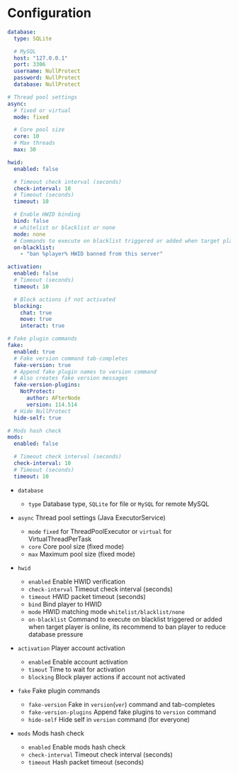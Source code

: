 # Configuration

```yaml
database:
  type: SQLite

  # MySQL
  host: "127.0.0.1"
  port: 3306
  username: NullProtect
  password: NullProtect
  database: NullProtect

# Thread pool settings
async:
  # fixed or virtual
  mode: fixed

  # Core pool size
  core: 10
  # Max threads
  max: 30

hwid:
  enabled: false

  # Timeout check interval (seconds)
  check-interval: 10
  # Timeout (seconds)
  timeout: 10

  # Enable HWID binding
  bind: false
  # whitelist or blacklist or none
  mode: none
  # Commands to execute on blacklist triggered or added when target player is online
  on-blacklist:
    - "ban %player% HWID banned from this server"

activation:
  enabled: false
  # Timeout (seconds)
  timeout: 10

  # Block actions if not activated
  blocking:
    chat: true
    move: true
    interact: true

# Fake plugin commands
fake:
  enabled: true
  # Fake version command tab-completes
  fake-version: true
  # Append fake plugin names to version command
  # Also creates fake version messages
  fake-version-plugins:
    NotProtect:
      author: AFterNode
      version: 114.514
  # Hide NullProtect
  hide-self: true

# Mods hash check
mods:
  enabled: false

  # Timeout check interval (seconds)
  check-interval: 10
  # Timeout (seconds)
  timeout: 10

```

- `database`
  - `type` Database type, `SQLite` for file or `MySQL` for remote MySQL

- `async` Thread pool settings (Java ExecutorService)
  - `mode` `fixed` for ThreadPoolExecutor or `virtual` for VirtualThreadPerTask
  - `core` Core pool size (fixed mode)
  - `max` Maximum pool size (fixed mode)

- `hwid`
  - `enabled` Enable HWID verification
  - `check-interval` Timeout check interval (seconds)
  - `timeout` HWID packet timeout (seconds)
  - `bind` Bind player to HWID
  - `mode` HWID matching mode `whitelist/blacklist/none`
  - `on-blacklist` Command to execute on blacklist triggered or added when target player is online, its recommend to ban player to reduce database pressure

- `activation` Player account activation
  - `enabled` Enable account activation
  - `timout` Time to wait for activation
  - `blocking` Block player actions if account not activated
  
- `fake` Fake plugin commands
  - `fake-version` Fake in `version`(`ver`) command and tab-completes
  - `fake-version-plugins` Append fake plugins to `version` command
  - `hide-self` Hide self in `version` command (for everyone)

- `mods` Mods hash check
  - `enabled` Enable mods hash check
  - `check-interval` Timeout check interval (seconds)
  - `timeout` Hash packet timeout (seconds)
